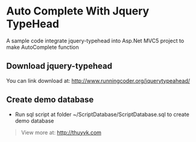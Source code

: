 # Auto Complete With Jquery TypeHead
A sample code integrate jquery-typehead into Asp.Net MVC5 project to make AutoComplete function

## Download jquery-typehead
You can link download at: http://www.runningcoder.org/jquerytypeahead/

## Create demo database
- Run sql script at folder ~/ScriptDatabase/ScriptDatabase.sql to create demo database

> View more at: http://thuyvk.com
